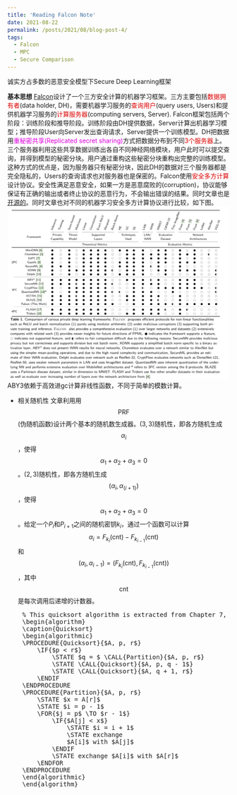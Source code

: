 ```yaml
---
title: 'Reading Falcon Note'
date: 2021-08-22
permalink: /posts/2021/08/blog-post-4/
tags:
  - Falcon
  - MPC
  - Secure Comparison
---
```


诚实方占多数的恶意安全模型下Secure Deep Learning框架

**基本思想** [Falcon](https://arxiv.org/pdf/2004.02229.pdf)设计了一个三方安全计算的机器学习框架。三方主要包括<font color="dd0000">数据拥有者</font>(data holder, DH)，需要机器学习服务的<font color="dd0000">查询用户</font>(query users, Users)和提供机器学习服务的<font color="dd0000">计算服务器</font>(computing servers, Server). Falcon框架包括两个阶段：训练阶段和推导阶段。训练阶段由DH提供数据，Server计算出机器学习模型；推导阶段User向Server发出查询请求，Server提供一个训练模型。DH把数据用<font color="dd00dd">重秘密共享(Replicated secret sharing)</font>方式把数据分布到不同<font color="dd0000">3个服务器</font>上。三个服务器利用这些共享数据训练出各自不同神经网络模块，用户此时可以提交查询，并得到模型的秘密分块。用户通过重构这些秘密分块重构出完整的训练模型。这种方式的优点是，因为服务器只有秘密分块，因此DH的数据对三个服务器都是完全隐私的，Users的查询请求也对服务器也是保密的。Falcon使用<font color="dd0000">安全多方计算</font>设计协议。安全性满足恶意安全，如果一方是恶意腐败的(corruption)，协议能够保证有正确的输出或者终止协议的恶意行为，不会输出错误的结果。同时文章也是[开源的](https://github.com/snwagh/falcon-public.git)。同时文章也对不同的机器学习安全多方计算协议进行比较，如下图。
![falcon多方计算比较图](/images/falcon/falcon_mpcml_compare.png)
ABY3依赖于高效进gc计算非线性函数，不同于简单的模数计算。
* 相关随机性 文章利用用$$\text{PRF}$$(伪随机函数)设计两个基本的随机数生成器。$(3,3)$随机性，即各方随机生成$$\alpha_i$$，使得$$ \alpha_1 + \alpha_2 + \alpha_3 = 0 $$。$(2,3)$随机性，即各方随机生成$$(\alpha_i, \alpha_(i+1))$$，使得$$ \alpha_1 + \alpha_2 + \alpha_3 = 0 $$。给定一个$P_i$和$P_{i+1}$之间的随机密钥$k_i$，通过一个函数可以计算$$ \alpha_i = F_{k_i}(\mathsf{cnt}) - F_{k_{i-1}}(\mathsf{cnt}) $$和$$ (\alpha_i, \alpha_{i-1}) = (F_{k_i}(\mathsf{cnt}), F_{k_{i-1}}(\mathsf{cnt})) $$，其中 $$ \mathsf{cnt}$$ 是每次调用后递增的计数器。

<pre id="quicksort" style="display:hidden;">
    % This quicksort algorithm is extracted from Chapter 7, Introduction to Algorithms (3rd edition)
    \begin{algorithm}
    \caption{Quicksort}
    \begin{algorithmic}
    \PROCEDURE{Quicksort}{$A, p, r$}
        \IF{$p < r$} 
            \STATE $q = $ \CALL{Partition}{$A, p, r$}
            \STATE \CALL{Quicksort}{$A, p, q - 1$}
            \STATE \CALL{Quicksort}{$A, q + 1, r$}
        \ENDIF
    \ENDPROCEDURE
    \PROCEDURE{Partition}{$A, p, r$}
        \STATE $x = A[r]$
        \STATE $i = p - 1$
        \FOR{$j = p$ \TO $r - 1$}
            \IF{$A[j] < x$}
                \STATE $i = i + 1$
                \STATE exchange
                $A[i]$ with $A[j]$
            \ENDIF
            \STATE exchange $A[i]$ with $A[r]$
        \ENDFOR
    \ENDPROCEDURE
    \end{algorithmic}
    \end{algorithm}
</pre>

